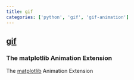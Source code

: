 ```yaml
---
title: gif
categories: ['python', 'gif', 'gif-animation']
---
```

## [gif](https://github.com/maxhumber/gif)

### The matplotlib Animation Extension


The [matplotlib](https://matplotlib.org/) Animation Extension
